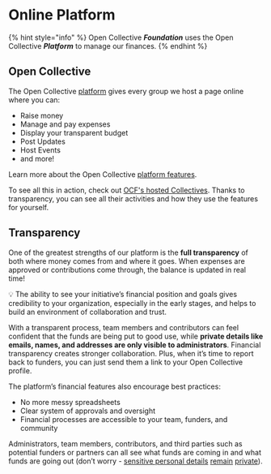 # Online Platform

{% hint style="info" %}
Open Collective _**Foundation**_ uses the Open Collective _**Platform**_ to manage our finances.
{% endhint %}

## Open Collective

The Open Collective [platform](../what-is-ocf.md#this-quick-video-explains-the-power-of-the-open-collective-tech-platform) gives every group we host a page online where you can:

* Raise money
* Manage and pay expenses
* Display your transparent budget
* Post Updates
* Host Events
* and more!

Learn more about the Open Collective [platform features](https://docs.opencollective.com/help/product/product).

To see all this in action, check out [OCF's hosted Collectives](https://opencollective.com/foundation#category-CONTRIBUTIONS). Thanks to transparency, you can see all their activities and how they use the features for yourself.

## Transparency

One of the greatest strengths of our platform is the **full transparency** of both where money comes from and where it goes. When expenses are approved or contributions come through, the balance is updated in real time!&#x20;

:bulb: The ability to see your initiative’s financial position and goals gives credibility to your organization, especially in the early stages, and helps to build an environment of collaboration and trust.

With a transparent process, team members and contributors can feel confident that the funds are being put to good use, while **private details like emails, names, and addresses are only visible to administrators**. Financial transparency creates stronger collaboration. Plus, when it’s time to report back to funders, you can just send them a link to your Open Collective profile.

The platform’s financial features also encourage best practices:

* No more messy spreadsheets
* Clear system of approvals and oversight
* Financial processes are accessible to your team, funders, and community

Administrators, team members, contributors, and third parties such as potential funders or partners can all see what funds are coming in and what funds are going out (don’t worry - [sensitive personal details](https://docs.opencollective.com/help/expenses-and-getting-paid/submitting-expenses#invoices) [remain](https://docs.opencollective.com/help/expenses-and-getting-paid/submitting-expenses#invoices) [private](https://docs.opencollective.com/help/expenses-and-getting-paid/submitting-expenses#invoices)).
